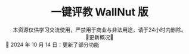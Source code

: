 <div align="center">
    <h1>
        一键评教 WallNut 版
    </h1>
本资源仅供学习交流使用，严禁用于商业与非法用途，请于24小时内删除。
<br>
🚀更新概况🚀
</div>
🚀 2024 年 10 月 14 日：更新了部分功能